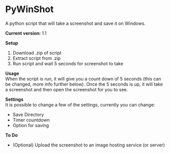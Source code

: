 # PyWinShot
A python script that will take a screenshot and save it on Windows.

**Current version:** 1.1

**Setup**   
1. Download .zip of script  
2. Extract script from .zip   
3. Run script and wait 5 seconds for screenshot to take   

**Usage**   
When the script is run, it will give you a count down of 5 seconds (this can be changed, more info further below). Once the 5 seconds is up, it will take a screenshot and then open the screenshot for you to see.   

**Settings**   
It is possible to change a few of the settings, currently you can change: 
* Save Directory  
* Timer countdown   
* Option for saving   

**To Do**
* (Optional) Upload the screenshot to an image hosting service (or server)    

